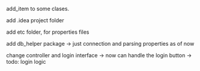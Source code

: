 add_item to some clases. 

add .idea project folder

add etc folder, for properties files

add db_helper package -> just connection and parsing properties as of now

change controller and login interface -> now can handle the login button -> todo: login logic

